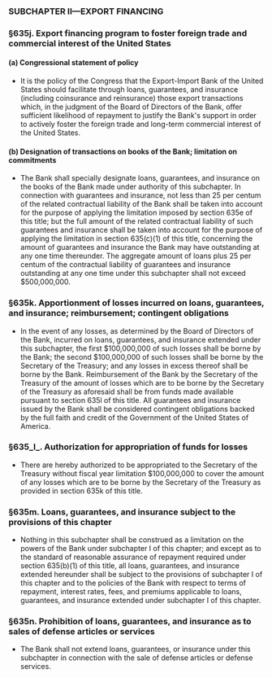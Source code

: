 ### SUBCHAPTER II—EXPORT FINANCING

### §635j. Export financing program to foster foreign trade and commercial interest of the United States
#### (a) Congressional statement of policy
* It is the policy of the Congress that the Export-Import Bank of the United States should facilitate through loans, guarantees, and insurance (including coinsurance and reinsurance) those export transactions which, in the judgment of the Board of Directors of the Bank, offer sufficient likelihood of repayment to justify the Bank's support in order to actively foster the foreign trade and long-term commercial interest of the United States.

#### (b) Designation of transactions on books of the Bank; limitation on commitments
* The Bank shall specially designate loans, guarantees, and insurance on the books of the Bank made under authority of this subchapter. In connection with guarantees and insurance, not less than 25 per centum of the related contractual liability of the Bank shall be taken into account for the purpose of applying the limitation imposed by section 635e of this title; but the full amount of the related contractual liability of such guarantees and insurance shall be taken into account for the purpose of applying the limitation in section 635(c)(1) of this title, concerning the amount of guarantees and insurance the Bank may have outstanding at any one time thereunder. The aggregate amount of loans plus 25 per centum of the contractual liability of guarantees and insurance outstanding at any one time under this subchapter shall not exceed $500,000,000.

### §635k. Apportionment of losses incurred on loans, guarantees, and insurance; reimbursement; contingent obligations
* In the event of any losses, as determined by the Board of Directors of the Bank, incurred on loans, guarantees, and insurance extended under this subchapter, the first $100,000,000 of such losses shall be borne by the Bank; the second $100,000,000 of such losses shall be borne by the Secretary of the Treasury; and any losses in excess thereof shall be borne by the Bank. Reimbursement of the Bank by the Secretary of the Treasury of the amount of losses which are to be borne by the Secretary of the Treasury as aforesaid shall be from funds made available pursuant to section 635l of this title. All guarantees and insurance issued by the Bank shall be considered contingent obligations backed by the full faith and credit of the Government of the United States of America.

### §635_l_. Authorization for appropriation of funds for losses
* There are hereby authorized to be appropriated to the Secretary of the Treasury without fiscal year limitation $100,000,000 to cover the amount of any losses which are to be borne by the Secretary of the Treasury as provided in section 635k of this title.

### §635m. Loans, guarantees, and insurance subject to the provisions of this chapter
* Nothing in this subchapter shall be construed as a limitation on the powers of the Bank under subchapter I of this chapter; and except as to the standard of reasonable assurance of repayment required under section 635(b)(1) of this title, all loans, guarantees, and insurance extended hereunder shall be subject to the provisions of subchapter I of this chapter and to the policies of the Bank with respect to terms of repayment, interest rates, fees, and premiums applicable to loans, guarantees, and insurance extended under subchapter I of this chapter.

### §635n. Prohibition of loans, guarantees, and insurance as to sales of defense articles or services
* The Bank shall not extend loans, guarantees, or insurance under this subchapter in connection with the sale of defense articles or defense services.